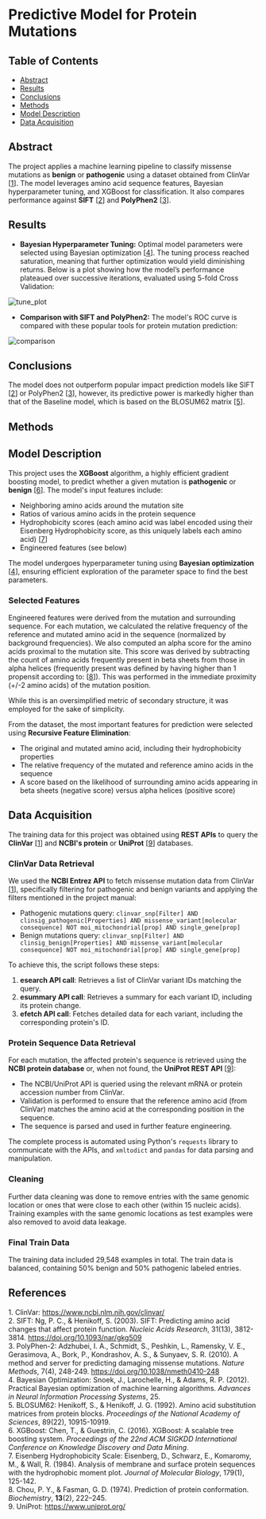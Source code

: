 # Predictive Model for Protein Mutations

## Table of Contents
- [Abstract](#abstract)
- [Results](#results)
- [Conclusions](#conclusions)
- [Methods](#methods)
- [Model Description](#model-description)
- [Data Acquisition](#data-acquisition)

## Abstract
The project applies a machine learning pipeline to classify missense mutations as **benign** or **pathogenic** using a dataset obtained from ClinVar [<a href="#ref1">1</a>]. The model leverages amino acid sequence features, Bayesian hyperparameter tuning, and XGBoost for classification. It also compares performance against **SIFT** [<a href="#ref2">2</a>] and **PolyPhen2** [<a href="#ref3">3</a>].

## Results
- **Bayesian Hyperparameter Tuning:** Optimal model parameters were selected using Bayesian optimization [<a href="#ref4">4</a>]. The tuning process reached saturation, meaning that further optimization would yield diminishing returns. Below is a plot showing how the model’s performance plateaued over successive iterations, evaluated using 5-fold Cross Validation:

![tune_plot](https://github.com/user-attachments/assets/0728b69c-53c2-47a5-9ae1-f87866dcd543)

- **Comparison with SIFT and PolyPhen2:** The model's ROC curve is compared with these popular tools for protein mutation prediction:

![comparison](https://github.com/user-attachments/assets/c3bbdf23-2058-4800-a2be-93e003b64bc4)

## Conclusions
The model does not outperform popular impact prediction models like SIFT [<a href="#ref2">2</a>] or PolyPhen2 [<a href="#ref3">3</a>], however, its predictive power is markedly higher than that of the Baseline model, which is based on the BLOSUM62 matrix [<a href="#ref5">5</a>].


## Methods
## Model Description
This project uses the **XGBoost** algorithm, a highly efficient gradient boosting model, to predict whether a given mutation is **pathogenic** or **benign** [<a href="#ref6">6</a>]. The model's input features include:
- Neighboring amino acids around the mutation site
- Ratios of various amino acids in the protein sequence
- Hydrophobicity scores (each amino acid was label encoded using their Eisenberg Hydrophobicity score, as this uniquely labels each amino acid) [<a href="#ref7">7</a>]
- Engineered features (see below)

The model undergoes hyperparameter tuning using **Bayesian optimization** [<a href="#ref4">4</a>], ensuring efficient exploration of the parameter space to find the best parameters.

### Selected Features
Engineered features were derived from the mutation and surrounding sequence. For each mutation, we calculated the relative frequency of the reference and mutated amino acid in the sequence (normalized by background frequencies). We also computed an alpha score for the amino acids proximal to the mutation site. This score was derived by subtracting the count of amino acids frequently present in beta sheets from those in alpha helices (frequently present was defined by having higher than 1 propensit according to: [<a href="#ref8">8</a>]). This was performed in the immediate proximity (+/-2 amino acids) of the mutation position.

While this is an oversimplified metric of secondary structure, it was employed for the sake of simplicity.

From the dataset, the most important features for prediction were selected using **Recursive Feature Elimination**:
- The original and mutated amino acid, including their hydrophobicity properties
- The relative frequency of the mutated and reference amino acids in the sequence
- A score based on the likelihood of surrounding amino acids appearing in beta sheets (negative score) versus alpha helices (positive score)

## Data Acquisition
The training data for this project was obtained using **REST APIs** to query the **ClinVar** [<a href="#ref1">1</a>] and **NCBI's protein** or **UniProt** [<a href="#ref9">9</a>] databases.

### ClinVar Data Retrieval
We used the **NCBI Entrez API** to fetch missense mutation data from ClinVar [<a href="#ref1">1</a>], specifically filtering for pathogenic and benign variants and applying the filters mentioned in the project manual:
- Pathogenic mutations query: `clinvar_snp[Filter] AND clinsig_pathogenic[Properties] AND missense_variant[molecular consequence] NOT moi_mitochondrial[prop] AND single_gene[prop]`
- Benign mutations query: `clinvar_snp[Filter] AND clinsig_benign[Properties] AND missense_variant[molecular consequence] NOT moi_mitochondrial[prop] AND single_gene[prop]`

To achieve this, the script follows these steps:
1. **esearch API call**: Retrieves a list of ClinVar variant IDs matching the query.
2. **esummary API call**: Retrieves a summary for each variant ID, including its protein change.
3. **efetch API call**: Fetches detailed data for each variant, including the corresponding protein's ID.

### Protein Sequence Data Retrieval
For each mutation, the affected protein's sequence is retrieved using the **NCBI protein database** or, when not found, the **UniProt REST API** [<a href="#ref9">9</a>]:
- The NCBI/UniProt API is queried using the relevant mRNA or protein accession number from ClinVar.
- Validation is performed to ensure that the reference amino acid (from ClinVar) matches the amino acid at the corresponding position in the sequence.
- The sequence is parsed and used in further feature engineering.

The complete process is automated using Python's `requests` library to communicate with the APIs, and `xmltodict` and `pandas` for data parsing and manipulation.

### Cleaning
Further data cleaning was done to remove entries with the same genomic location or ones that were close to each other (within 15 nucleic acids). Training examples with the same genomic locations as test examples were also removed to avoid data leakage.

### Final Train Data
The training data included 29,548 examples in total. The train data is balanced, containing 50% benign and 50% pathogenic labeled entries.

## References
<a id="ref1">1. ClinVar: https://www.ncbi.nlm.nih.gov/clinvar/</a>  
<a id="ref2">2. SIFT: Ng, P. C., & Henikoff, S. (2003). SIFT: Predicting amino acid changes that affect protein function. *Nucleic Acids Research*, 31(13), 3812-3814. https://doi.org/10.1093/nar/gkg509</a>  
<a id="ref3">3. PolyPhen-2: Adzhubei, I. A., Schmidt, S., Peshkin, L., Ramensky, V. E., Gerasimova, A., Bork, P., Kondrashov, A. S., & Sunyaev, S. R. (2010). A method and server for predicting damaging missense mutations. *Nature Methods*, 7(4), 248-249. https://doi.org/10.1038/nmeth0410-248</a>  
<a id="ref4">4. Bayesian Optimization: Snoek, J., Larochelle, H., & Adams, R. P. (2012). Practical Bayesian optimization of machine learning algorithms. *Advances in Neural Information Processing Systems*, 25.</a>  
<a id="ref5">5. BLOSUM62: Henikoff, S., & Henikoff, J. G. (1992). Amino acid substitution matrices from protein blocks. *Proceedings of the National Academy of Sciences*, 89(22), 10915-10919.</a>  
<a id="ref6">6. XGBoost: Chen, T., & Guestrin, C. (2016). XGBoost: A scalable tree boosting system. *Proceedings of the 22nd ACM SIGKDD International Conference on Knowledge Discovery and Data Mining*.</a>  
<a id="ref7">7. Eisenberg Hydrophobicity Scale: Eisenberg, D., Schwarz, E., Komaromy, M., & Wall, R. (1984). Analysis of membrane and surface protein sequences with the hydrophobic moment plot. *Journal of Molecular Biology*, 179(1), 125-142.</a>  
<a id="ref8">8. Chou, P. Y., & Fasman, G. D. (1974). Prediction of protein conformation. *Biochemistry*, **13**(2), 222–245.</a>  
<a id="ref9">9. UniProt: https://www.uniprot.org/</a>


